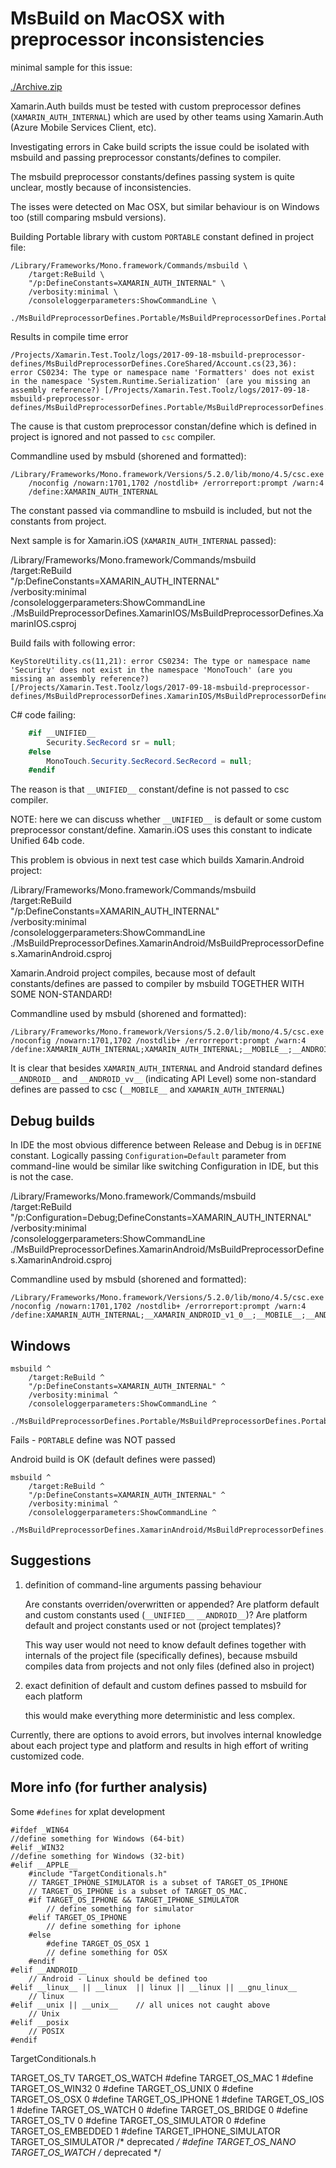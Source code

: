 # MsBuild on MacOSX with preprocessor inconsistencies


minimal sample for this issue:

[./Archive.zip](./Archive.zip)

Xamarin.Auth builds must be tested with custom preprocessor defines (`XAMARIN_AUTH_INTERNAL`)
which are used by other teams using Xamarin.Auth (Azure Mobile Services Client, etc).

Investigating errors in Cake build scripts the issue could be isolated with msbuild and
passing preprocessor constants/defines to compiler.

The msbuild preprocessor constants/defines passing system is quite unclear, mostly because
of inconsistencies. 

The isses were detected on Mac OSX, but similar behaviour is on Windows too (still comparing
msbuld versions).

Building Portable library with custom `PORTABLE` constant defined in project file:

    /Library/Frameworks/Mono.framework/Commands/msbuild \
        /target:ReBuild \
        "/p:DefineConstants=XAMARIN_AUTH_INTERNAL" \
        /verbosity:minimal \
        /consoleloggerparameters:ShowCommandLine \
        ./MsBuildPreprocessorDefines.Portable/MsBuildPreprocessorDefines.Portable.csproj 

Results in compile time error

    /Projects/Xamarin.Test.Toolz/logs/2017-09-18-msbuild-preprocessor-defines/MsBuildPreprocessorDefines.CoreShared/Account.cs(23,36): 
    error CS0234: The type or namespace name 'Formatters' does not exist in the namespace 'System.Runtime.Serialization' (are you missing an assembly reference?) [/Projects/Xamarin.Test.Toolz/logs/2017-09-18-msbuild-preprocessor-defines/MsBuildPreprocessorDefines.Portable/MsBuildPreprocessorDefines.Portable.csproj]

The cause is that custom preprocessor constan/define which is defined in project is ignored
and not passed to `csc` compiler.

Commandline used by msbuld (shorened and formatted):

    /Library/Frameworks/Mono.framework/Versions/5.2.0/lib/mono/4.5/csc.exe 
        /noconfig /nowarn:1701,1702 /nostdlib+ /errorreport:prompt /warn:4 
        /define:XAMARIN_AUTH_INTERNAL

The constant passed via commandline to msbuild is included, but not the constants from
project. 

Next sample is for Xamarin.iOS (`XAMARIN_AUTH_INTERNAL` passed):

   /Library/Frameworks/Mono.framework/Commands/msbuild \
        /target:ReBuild \
        "/p:DefineConstants=XAMARIN_AUTH_INTERNAL" \
        /verbosity:minimal \
        /consoleloggerparameters:ShowCommandLine \
        ./MsBuildPreprocessorDefines.XamarinIOS/MsBuildPreprocessorDefines.XamarinIOS.csproj 

Build fails with following error:

    KeyStoreUtility.cs(11,21): error CS0234: The type or namespace name 'Security' does not exist in the namespace 'MonoTouch' (are you missing an assembly reference?) [/Projects/Xamarin.Test.Toolz/logs/2017-09-18-msbuild-preprocessor-defines/MsBuildPreprocessorDefines.XamarinIOS/MsBuildPreprocessorDefines.XamarinIOS.csproj]

C# code failing:

```csharp
    #if __UNIFIED__
        Security.SecRecord sr = null;
    #else
        MonoTouch.Security.SecRecord.SecRecord = null;
    #endif
```

The reason is that `__UNIFIED__` constant/define is not passed to csc compiler.

NOTE: here we can discuss whether `__UNIFIED__` is default or some custom preprocessor
constant/define. Xamarin.iOS uses this constant to indicate Unified 64b code. 

This problem is obvious in next test case which builds Xamarin.Android project:

   /Library/Frameworks/Mono.framework/Commands/msbuild \
        /target:ReBuild \
        "/p:DefineConstants=XAMARIN_AUTH_INTERNAL" \
        /verbosity:minimal \
        /consoleloggerparameters:ShowCommandLine \
        ./MsBuildPreprocessorDefines.XamarinAndroid/MsBuildPreprocessorDefines.XamarinAndroid.csproj 

Xamarin.Android project compiles, because most of default constants/defines are passed
to compiler by msbuild TOGETHER WITH SOME NON-STANDARD!

Commandline used by msbuld (shorened and formatted):

    /Library/Frameworks/Mono.framework/Versions/5.2.0/lib/mono/4.5/csc.exe /noconfig /nowarn:1701,1702 /nostdlib+ /errorreport:prompt /warn:4 /define:XAMARIN_AUTH_INTERNAL;XAMARIN_AUTH_INTERNAL;__MOBILE__;__ANDROID__;__ANDROID_1__;__ANDROID_2__;__ANDROID_3__;__ANDROID_4__;__ANDROID_5__;__ANDROID_6__;__ANDROID_7__;__ANDROID_8__;__ANDROID_9__;__ANDROID_10__;__ANDROID_11__;__ANDROID_12__;__ANDROID_13__;__ANDROID_14__;__ANDROID_15__;__ANDROID_16__;__ANDROID_17__;__ANDROID_18__;__ANDROID_19__;__ANDROID_20__;__ANDROID_21__;__ANDROID_22__;__ANDROID_23__;__ANDROID_24__;__ANDROID_25__

It is clear that besides `XAMARIN_AUTH_INTERNAL` and Android standard defines `__ANDROID__`
and `__ANDROID_vv__` (indicating API Level) some non-standard defines are passed to csc
(`__MOBILE__` and `XAMARIN_AUTH_INTERNAL`)

## Debug builds

In IDE the most obvious difference between Release and Debug is in `DEFINE` constant.
Logically passing `Configuration=Default` parameter from command-line would be similar
like switching Configuration in IDE, but this is not the case.

   /Library/Frameworks/Mono.framework/Commands/msbuild \
        /target:ReBuild \
        "/p:Configuration=Debug;DefineConstants=XAMARIN_AUTH_INTERNAL" \
        /verbosity:minimal \
        /consoleloggerparameters:ShowCommandLine \
        ./MsBuildPreprocessorDefines.XamarinAndroid/MsBuildPreprocessorDefines.XamarinAndroid.csproj 

Commandline used by msbuld (shorened and formatted):

    /Library/Frameworks/Mono.framework/Versions/5.2.0/lib/mono/4.5/csc.exe /noconfig /nowarn:1701,1702 /nostdlib+ /errorreport:prompt /warn:4 /define:XAMARIN_AUTH_INTERNAL;__XAMARIN_ANDROID_v1_0__;__MOBILE__;__ANDROID__;__ANDROID_1__;__ANDROID_2__;__ANDROID_3__;__ANDROID_4__;__ANDROID_5__;__ANDROID_6__;__ANDROID_7__;__ANDROID_8__;__ANDROID_9__;__ANDROID_10__;__ANDROID_11__;__ANDROID_12__;__ANDROID_13__;__ANDROID_14__;__ANDROID_15__;__ANDROID_16__;__ANDROID_17__;__ANDROID_18__;__ANDROID_19__;__ANDROID_20__;__ANDROID_21__;__ANDROID_22__;__ANDROID_23__;__ANDROID_24__;__ANDROID_25__ 
        
## Windows

    msbuild ^
        /target:ReBuild ^
        "/p:DefineConstants=XAMARIN_AUTH_INTERNAL" ^
        /verbosity:minimal ^
        /consoleloggerparameters:ShowCommandLine ^
        ./MsBuildPreprocessorDefines.Portable/MsBuildPreprocessorDefines.Portable.csproj 

Fails - `PORTABLE` define was NOT passed

Android build is OK (default defines were passed)

    msbuild ^
        /target:ReBuild ^
        "/p:DefineConstants=XAMARIN_AUTH_INTERNAL" ^
        /verbosity:minimal ^
        /consoleloggerparameters:ShowCommandLine ^
        ./MsBuildPreprocessorDefines.XamarinAndroid/MsBuildPreprocessorDefines.XamarinAndroid.csproj         



## Suggestions

1.  definition of command-line arguments passing behaviour 

    Are constants overriden/overwritten or appended?
    Are platform default and custom constants used (`__UNIFIED__` `__ANDROID__`)?
    Are platform default and project constants used or not (project templates)?

    This way user would not need to know default defines together with internals of the
    project file (specifically defines), because msbuild compiles data from projects and
    not only files (defined also in project)

2.  exact definition of default and custom defines passed to msbuild for each platform

    this would make everything more deterministic and less complex.

Currently, there are options to avoid errors, but involves internal knowledge about
each project type and platform and results in high effort of writing customized code.


## More info (for further analysis)


Some `#defines` for xplat development

    #ifdef _WIN64
    //define something for Windows (64-bit)
    #elif _WIN32
    //define something for Windows (32-bit)
    #elif __APPLE__
        #include "TargetConditionals.h"
        // TARGET_IPHONE_SIMULATOR is a subset of TARGET_OS_IPHONE
        // TARGET_OS_IPHONE is a subset of TARGET_OS_MAC.
        #if TARGET_OS_IPHONE && TARGET_IPHONE_SIMULATOR
            // define something for simulator   
        #elif TARGET_OS_IPHONE
            // define something for iphone  
        #else
            #define TARGET_OS_OSX 1
            // define something for OSX
        #endif
    #elif __ANDROID__
        // Android - Linux should be defined too
    #elif __linux__ || __linux  || linux || __linux || __gnu_linux__
        // linux
    #elif __unix || __unix__    // all unices not caught above
        // Unix
    #elif __posix
        // POSIX
    #endif

TargetConditionals.h

TARGET_OS_TV
TARGET_OS_WATCH
#define TARGET_OS_MAC               1
#define TARGET_OS_WIN32             0
#define TARGET_OS_UNIX              0
#define TARGET_OS_OSX               0
#define TARGET_OS_IPHONE            1
#define TARGET_OS_IOS               1
#define TARGET_OS_WATCH             0
#define TARGET_OS_BRIDGE            0
#define TARGET_OS_TV                0
#define TARGET_OS_SIMULATOR         0
#define TARGET_OS_EMBEDDED          1 
#define TARGET_IPHONE_SIMULATOR     TARGET_OS_SIMULATOR /* deprecated */
#define TARGET_OS_NANO              TARGET_OS_WATCH /* deprecated */